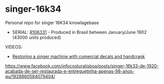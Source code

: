 # singer-16k34
Personal repo for singer 16K34 knowlagebase

- SERIAL: [R106331](https://ismacs.net/singer_sewing_machine_company/serial-numbers/singer-r-series-serial-numbers.html) - Produced in Brasil between January/June	1902 (43000 units produced)

VIDEOS:
- [Restoring a singer machine with comercial decals and handcrank](https://youtu.be/Z2g0d7USp3Q)

https://www.facebook.com/infocosturalisboa/posts/singer-16k33-de-1920-acabada-de-ser-restaurada-e-entreguetinha-apenas-98-anos-qu/1928860584079404/

